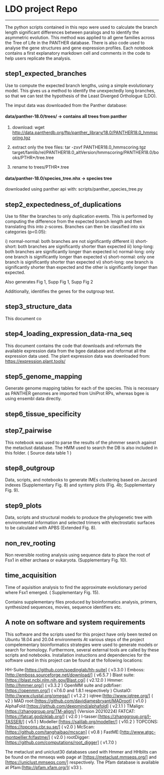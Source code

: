 # LDO project Repo
------------------
The python scripts contained in this repo were used to calculate the branch length significant differences between paralogs and to identify the asymmetric evolution. This method was applied to all gene families across the Tree of Life in the PANTHER database. There is also code used to analyse the gene structures and gene expression profiles. Each notebook contains a first explanatory markdown cell and comments in the code to help users replicate the analysis.

step1_expected_branches
-----------------------
Use to compute the expected branch lengths, using a simple evolutionary model. This gives us a method to identify the unexpectedly long branches, so that we can test the hypothesis of the Least Diverged Orthologue (LDO).

The imput data was downloaded from the Panther database:

#### data/panther-18.0/trees/ -> contains all trees from panther

1. download: wget http://data.pantherdb.org/ftp/panther_library/18.0/PANTHER18.0_hmmscoring.tgz

2. extract only the tree files: tar -zxvf PANTHER18.0_hmmscoring.tgz target/famlib/rel/PANTHER18.0_altVersion/hmmscoring/PANTHER18.0/books/PTHR*/tree.tree

3. rename to trees/PTHR*.tree

#### data/panther-18.0/species_tree.nhx -> species tree
downloaded using panther api with: scripts/panther_species_tree.py


step2_expectedness_of_duplications
----------------------------------
Use to filter the branches to only duplication events.
This is performed by computing the difference from the expected branch length and then translating this into z-scores. Branches can then be classified into six categories (p<0.05): 

i) normal-normal: both branches are not significantly different 
ii) short-short: both branches are significantly shorter than expected
iii) long-long: both branches are significantly longer than expected
iv) normal-long: only one branch is significantly longer than expected
v) short-normal: only one branch is significantly shorter than expected
vi) short-long: one branch is significantly shorter than expected and the other is significantly longer than expected.

Also generates Fig 1, Supp Fig 1, Supp Fig 2

Additionally, identifies the genes for the outgroup test.

step3_structure_data
--------------------
This document co

step4_loading_expression_data-rna_seq
-------------------------------------
This document contains the code that downloads and reformats the available expression data from the bgee database and reformat all the expression data used.
The plant expression data was downloaded from: https://expression.plant.tools/

step5_genome_mapping
--------------------
Generate genome mapping tables for each of the species. This is necessary as PANTHER genomes are imported from UniProt RPs, whereas bgee is using ensembl data directly.


step6_tissue_specificity
------------------------


step7_pairwise
--------------
This notebook was used to parse the results of the phmmer search against the metaclust database. The HMM used to search the DB is also included in this folder. ( Source data table 1 )

step8_outgroup
--------------
Data, scripts, and notebooks to generate IMEs clustering based on Jaccard indexes (Supplementary Fig. 8) and  synteny plots (Fig. 4b; Supplementary Fig. 9).

step9_plots
-----------
Data, scripts and structural models to produce the phylogenetic tree with environmental information and selected trimers with electrostatic surfaces to be calculated with APBS (Extended Fig. 8). 




non_rev_rooting
---------------
Non reversible rooting analysis using sequence data to place the root of Fsx1 in either archaea or eukaryota. (Supplementary Fig. 10).

time_acquisition
----------------
Time of aquisition analysis to find the approximate evolutionary period where Fsx1 emerged. ( Supplementary Fig. 15). 





Contains supplementary files produced by bioinformatics analysis, primers, synthesized sequences, movies, sequence identifiers etc.

A note on software and system requirements
----------------------
This software and the scripts used for this project have only been tested on Ubuntu 18.04 and 20.04 environments
At various steps of the project compelementary bioinformatics strategies were used to generate models or search for homology. Furthermore, several external tools are called by these scripts and notebooks. Installation instuctions and dependencies for the software used in this project can be found at the following locations:

HH-Suite:[https://github.com/soedinglab/hh-suite] ( v3.3.0 )
Emboss:[http://emboss.sourceforge.net/download/] ( v6.5.7 )
Blast suite:[https://blast.ncbi.nlm.nih.gov/Blast.cgi] ( v2.12.0 )
Hmmer:[http://hmmer.org/] ( v3.3.2 ) 
OpenMM suite and pdbfixer:[https://openmm.org/] ( v7.6.0 and 1.8.1 respectively )
ClustalO:[http://www.clustal.org/omega/] ( v1.2.2 )
iqtree:[http://www.iqtree.org/] ( v2 )
MAD root:[https://github.com/davidjamesbryant/MADroot] ( v1.0 )
AlphaFold:[https://github.com/deepmind/alphafold] ( v2.1.1 )
TMalign:[https://zhanggroup.org/TM-align/] (Version 20210224)
FATCAT:[https://fatcat.godziklab.org/] ( v2.0 )
I-tasser:[https://zhanggroup.org/I-TASSER/] ( v5.1 )
Modeller:[https://salilab.org/modeller/] ( v10.2 )
TOPCONS:[https://topcons.cbr.su.se/] ( v2.0 )
McScan:[https://github.com/tanghaibao/mcscan] ( v0.8 )
FastME:[http://www.atgc-montpellier.fr/fastme/] ( v2.0 )
rootDigger:[https://github.com/computations/root_digger] ( v1.7.0 )

The metaclust and uniclust30 databases used with Hmmer and HHblits can be found on the mmseqs web page at [https://metaclust.mmseqs.org/] and [https://uniclust.mmseqs.com/] respectively. The Pfam database is available at Pfam:[http://pfam.xfam.org/]( v33 ). 
